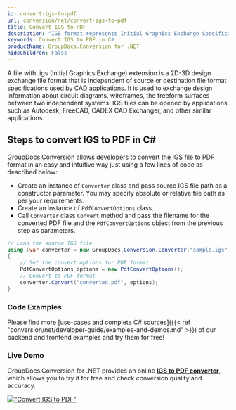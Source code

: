 ```yaml
---
id: convert-igs-to-pdf
url: conversion/net/convert-igs-to-pdf
title: Convert IGS to PDF
description: "IGS format represents Initial Graphics Exchange Specification (IGES) with .igs extension. Learn how to convert IGS to PDF file programmatically in C# language using GroupDocs.Conversion for .NET library."
keywords: Convert IGS to PDF in C#
productName: GroupDocs.Conversion for .NET
hideChildren: False
---
```


A file with .igs (Initial Graphics Exchange) extension is a 2D-3D design exchange file format that is independent of source or destination file format specifications used by CAD applications. It is used to exchange design information about circuit diagrams, wireframes, the freeform surfaces between two independent systems. IGS files can be opened by applications such as Autodesk, FreeCAD, CADEX CAD Exchanger, and other similar applications.

## Steps to convert IGS to PDF in C#

[GroupDocs.Conversion](https://products.groupdocs.com/conversion/net) allows developers to convert the IGS file to PDF format in an easy and intuitive way just using a few lines of code as described below:

* Create an instance of `Converter` class and pass source IGS file path as a constructor parameter. You may specify absolute or relative file path as per your requirements. 
* Create an instance of `PdfConvertOptions` class.
* Call `Converter` class `Convert` method and pass the filename for the converted PDF file and the `PdfConvertOptions` object from the previous step as parameters.

```csharp
// Load the source IGS file
using (var converter = new GroupDocs.Conversion.Converter("sample.igs"))
{
    // Set the convert options for PDF format
    PdfConvertOptions options = new PdfConvertOptions();
    // Convert to PDF format
    converter.Convert("converted.pdf", options);
}
```

### Code Examples

Please find more [use-cases and complete C# sources]({{< ref "conversion/net/developer-guide/examples-and-demos.md" >}}) of our backend and frontend examples and try them for free!

### Live Demo

GroupDocs.Conversion for .NET provides an online [**IGS to PDF converter**](https://products.groupdocs.app/conversion/igs-to-pdf), which allows you to try it for free and check conversion quality and accuracy.

[!["Convert IGS to PDF"](conversion/net/images/convert-igs-to-pdf.png)](https://products.groupdocs.app/conversion/igs-to-pdf)